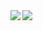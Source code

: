 
<img align="left" src="https://github-readme-stats.vercel.app/api?username=Aashss&count_private=true&line_height=21&show_icons=true&hide_border=true&theme=dracula"/>
<img align="left" src="https://github-readme-stats.vercel.app/api/top-langs/?usernameAashs&layout=compact&card_width=250&hide_border=true&theme=dracula"/>
